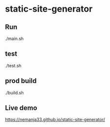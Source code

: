 # static-site-generator

## Run
./main.sh

## test
./test.sh

## prod build
./build.sh

## Live demo
https://nemanja33.github.io/static-site-generator/